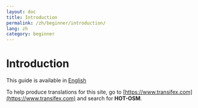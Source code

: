 ```yaml
---
layout: doc
title: Introduction
permalink: /zh/beginner/introduction/
lang: zh
category: beginner
---
```


Introduction
============

This guide is available in [English](http://learnosm.org/en/beginner/introduction/)

To help produce translations for this site, go to [https://www.transifex.com](https://www.transifex.com) and search for **HOT-OSM**.
